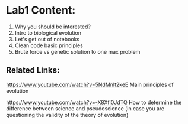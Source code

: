 # Lab1 Content:
1. Why you should be interested?
2. Intro to biological evolution
3. Let's get out of notebooks
4. Clean code basic principles 
5. Brute force vs genetic solution to one max problem

## Related Links:
https://www.youtube.com/watch?v=5NdMnlt2keE Main principles of evolution 

https://www.youtube.com/watch?v=-X8Xfl0JdTQ How to determine the difference between science and pseudoscience (in case you are questioning the validity of the theory of evolution)
